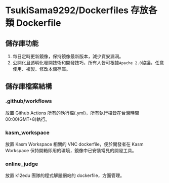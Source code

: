 # TsukiSama9292/Dockerfiles 存放各類 Dockerfile

## 儲存庫功能
1. 每日定時更新鏡像，保持鏡像最新版本，減少資安漏洞。
2. 公開化且透明化發開技術和開發技巧，所有人皆可根據`Apache 2.0`協議，任意使用、複製、修改本儲存庫。

## 儲存庫檔案結構

### .github/workflows
放置 Github Actions 所有的執行檔(.yml)，所有執行檔皆在台灣時間00:00(GMT+8)執行。

### kasm_workspace
放置 Kasm Workspace 相關的 VNC dockerfile，便於開發者在 Kasm Workspace 保持開箱即用的環境，鏡像中已安裝常見的開發工具。

### online_judge
放置 k12edu 團隊的程式解題網站的 dockerfile，方面管理。